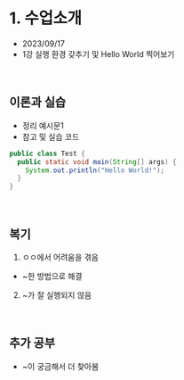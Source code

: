 # 1. 수업소개

- 2023/09/17
- 1강 실행 환경 갖추기 및 Hello World 찍어보기

<br/>

## 이론과 실습

- 정리 예시문1
- 참고 및 실습 코드
```java
public class Test {
  public static void main(String[] args) {
    System.out.println("Hello World!");
  }
}
```

<br/>

## 복기

1. ㅇㅇ에서 어려움을 겪음
  - ~한 방법으로 해결
2. ~가 잘 실행되지 않음

<br/>

## 추가 공부

- ~이 궁금해서 더 찾아봄